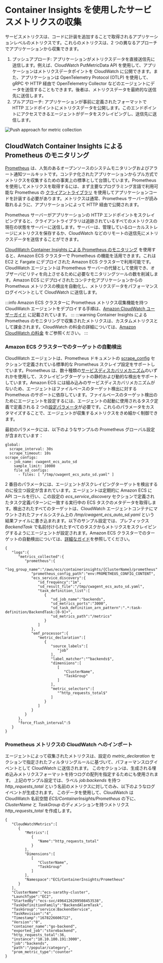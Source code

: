 # Container Insights を使用したサービスメトリクスの収集
サービスメトリクスは、コードに計装を追加することで取得されるアプリケーションレベルのメトリクスです。これらのメトリクスは、2 つの異なるアプローチでアプリケーションから収集できます。

1. プッシュアプローチ: アプリケーションがメトリクスデータを直接送信先に送信します。例えば、CloudWatch PutMetricData API を使用して、アプリケーションはメトリクスデータポイントを CloudWatch に公開できます。また、アプリケーションは OpenTelemetry Protocol (OTLP) を使用して、gRPC や HTTP 経由で OpenTelemetry Collector などのエージェントにデータを送信することもできます。後者は、メトリクスデータを最終的な送信先に送信します。
2. プルアプローチ: アプリケーションが事前に定義されたフォーマットで HTTP エンドポイントにメトリクスデータを公開します。このエンドポイントにアクセスできるエージェントがデータをスクレイピングし、送信先に送信します。

![Push approach for metric collection](../../../../images/PushPullApproach.png)



## CloudWatch Container Insights による Prometheus のモニタリング
[Prometheus](https://prometheus.io/docs/introduction/overview/) は、人気のあるオープンソースのシステムモニタリングおよびアラート通知ツールキットです。コンテナ化されたアプリケーションからプル方式でメトリクスを収集するための事実上の標準として台頭しています。Prometheus を使用してメトリクスを取得するには、まず主要なプログラミング言語で利用可能な Prometheus の [クライアントライブラリ](https://prometheus.io/docs/instrumenting/clientlibs/) を使用してアプリケーションコードを計装する必要があります。メトリクスは通常、Prometheus サーバーが読み取れるように、アプリケーションによって HTTP 経由で公開されます。

Prometheus サーバーがアプリケーションの HTTP エンドポイントをスクレイピングすると、クライアントライブラリは追跡されているすべてのメトリクスの現在の状態をサーバーに送信します。サーバーは、管理しているローカルストレージにメトリクスを保存するか、CloudWatch などのリモートの送信先にメトリクスデータを送信することができます。

[CloudWatch Container Insights による Prometheus のモニタリング](https://docs.aws.amazon.com/ja_jp/AmazonCloudWatch/latest/monitoring/ContainerInsights-Prometheus.html) を使用すると、Amazon ECS クラスターで Prometheus の機能を活用できます。これは EC2 と Fargate にデプロイされた Amazon ECS クラスターで利用可能です。CloudWatch エージェントは Prometheus サーバーの代替として使用でき、オブザーバビリティを向上させるために必要なモニタリングツールの数を削減します。Amazon ECS にデプロイされたコンテナ化アプリケーションからの Prometheus メトリクスの検出を自動化し、メトリクスデータをパフォーマンスログイベントとして CloudWatch に送信します。

:::info
    Amazon ECS クラスターに Prometheus メトリクス収集機能を持つ CloudWatch エージェントをデプロイする手順は、[Amazon CloudWatch ユーザーガイド](https://docs.aws.amazon.com/ja_jp/AmazonCloudWatch/latest/monitoring/ContainerInsights-Prometheus-install-ECS.html) に記載されています。
:::
:::warning
    Container Insights による Prometheus のモニタリングで収集されたメトリクスは、カスタムメトリクスとして課金されます。CloudWatch の料金の詳細については、[Amazon CloudWatch の料金](https://aws.amazon.com/jp/cloudwatch/pricing/) をご参照ください。
:::



### Amazon ECS クラスターでのターゲットの自動検出
CloudWatch エージェントは、Prometheus ドキュメントの [scrape_config](https://prometheus.io/docs/prometheus/latest/configuration/configuration/#scrape_config) セクションで定義されている標準的な Prometheus スクレイプ設定をサポートしています。Prometheus は、数十種類の[サービスディスカバリメカニズム](https://prometheus.io/docs/prometheus/latest/configuration/configuration/#scrape_config)のいずれかを使用して、スクレイピングターゲットの静的および動的な検出をサポートしています。Amazon ECS には組み込みのサービスディスカバリメカニズムがないため、エージェントはファイルベースのターゲット検出に対する Prometheus のサポートに依存しています。ファイルベースのターゲット検出のためにエージェントを設定するには、エージェントの起動に使用されるタスク定義で定義される 2 つの[設定パラメータ](https://docs.aws.amazon.com/ja_jp/AmazonCloudWatch/latest/monitoring/ContainerInsights-Prometheus-Setup-configure-ECS.html)が必要です。これらのパラメータをカスタマイズすることで、エージェントが収集するメトリクスをきめ細かく制御できます。

最初のパラメータには、以下のようなサンプルの Prometheus グローバル設定が含まれています：

```
global:
  scrape_interval: 30s
  scrape_timeout: 10s
scrape_configs:
  - job_name: cwagent_ecs_auto_sd
    sample_limit: 10000
    file_sd_configs:
      - files: [ "/tmp/cwagent_ecs_auto_sd.yaml" ] 
```

2 番目のパラメータには、エージェントがスクレイピングターゲットを検出するのに役立つ設定が含まれています。エージェントは定期的に Amazon ECS に API コールを行い、この設定の *ecs_service_discovery* セクションで定義されたタスク定義パターンに一致する実行中の ECS タスクのメタデータを取得します。検出されたすべてのターゲットは、CloudWatch エージェントコンテナにマウントされたファイルシステム上の */tmp/cwagent_ecs_auto_sd.yaml* という結果ファイルに書き込まれます。以下のサンプル設定では、プレフィックス *BackendTask* で名前付けられたすべてのタスクからメトリクスをスクレイピングするようにエージェントが設定されます。Amazon ECS クラスターでのターゲットの自動検出については、[詳細なガイド](https://docs.aws.amazon.com/ja_jp/AmazonCloudWatch/latest/monitoring/ContainerInsights-Prometheus-Setup-autodiscovery-ecs.html)を参照してください。

```
{
   "logs":{
      "metrics_collected":{
         "prometheus":{
            "log_group_name":"/aws/ecs/containerinsights/{ClusterName}/prometheus"
            "prometheus_config_path":"env:PROMETHEUS_CONFIG_CONTENT",
            "ecs_service_discovery":{
               "sd_frequency":"1m",
               "sd_result_file":"/tmp/cwagent_ecs_auto_sd.yaml",
               "task_definition_list":[
                  {
                     "sd_job_name":"backends",
                     "sd_metrics_ports":"3000",
                     "sd_task_definition_arn_pattern":".*:task-definition/BackendTask:[0-9]+",
                     "sd_metrics_path":"/metrics"
                  }
               ]
            },
            "emf_processor":{
               "metric_declaration":[
                  {
                     "source_labels":[
                        "job"
                     ],
                     "label_matcher":"^backends$",
                     "dimensions":[
                        [
                           "ClusterName",
                           "TaskGroup"
                        ]
                     ],
                     "metric_selectors":[
                        "^http_requests_total$"
                     ]
                  }
               ]
            }
         }
      },
      "force_flush_interval":5
   }
}
```



### Prometheus メトリクスの CloudWatch へのインポート
エージェントによって収集されたメトリクスは、設定の *metric_declaration* セクションで指定されたフィルタリングルールに基づいて、パフォーマンスログイベントとして CloudWatch に送信されます。
このセクションは、生成される埋め込みメトリクスフォーマットを持つログの配列を指定するためにも使用されます。
上記のサンプル設定では、ラベル *job:backends* を持つ *http_requests_total* という名前のメトリクスに対してのみ、以下のようなログイベントが生成されます。
このデータを使用して、CloudWatch は CloudWatch 名前空間 *ECS/ContainerInsights/Prometheus* の下に、*ClusterName* と *TaskGroup* のディメンションを持つメトリクス *http_requests_total* を作成します。
```
{
   "CloudWatchMetrics":[
      {
         "Metrics":[
            {
               "Name":"http_requests_total"
            }
         ],
         "Dimensions":[
            [
               "ClusterName",
               "TaskGroup"
            ]
         ],
         "Namespace":"ECS/ContainerInsights/Prometheus"
      }
   ],
   "ClusterName":"ecs-sarathy-cluster",
   "LaunchType":"EC2",
   "StartedBy":"ecs-svc/4964126209508453538",
   "TaskDefinitionFamily":"BackendAlarmTask",
   "TaskGroup":"service:BackendService",
   "TaskRevision":"4",
   "Timestamp":"1678226606712",
   "Version":"0",
   "container_name":"go-backend",
   "exported_job":"storebackend",
   "http_requests_total":36,
   "instance":"10.10.100.191:3000",
   "job":"backends",
   "path":"/popular/category",
   "prom_metric_type":"counter"
}
```
